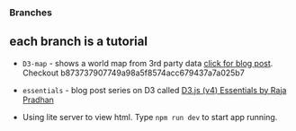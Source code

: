### Branches
## each branch is a tutorial
- `D3-map` - shows a world map from 3rd party data [click for blog post](https://geekstrick.com/world-map-using-d3-javascript-library/). Checkout b873737907749a98a5f8574acc679437a7a025b7
- `essentials` - blog post series on D3 called [D3.js (v4) Essentials by Raja Pradhan](http://rajapradhan.com/blogs/d3-js-v4-essentials/d3-selections/)

- Using lite server to view html. Type `npm run dev` to start app running.